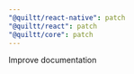 ```yaml
---
"@quiltt/react-native": patch
"@quiltt/react": patch
"@quiltt/core": patch
---
```


Improve documentation

